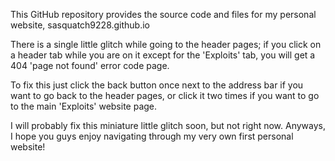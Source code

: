 This GitHub repository provides the source code and files for my personal website, sasquatch9228.github.io

There is a single little glitch while going to the header pages; if you click on a header tab while you are on it except for the 'Exploits' tab, you will get a 404 'page not found' error code page.

To fix this just click the back button once next to the address bar if you want to go back to the header pages, or click it two times if you want to go to the main 'Exploits' website page.

I will probably fix this miniature little glitch soon, but not right now. Anyways, I hope you guys enjoy navigating through my very own first personal website!
